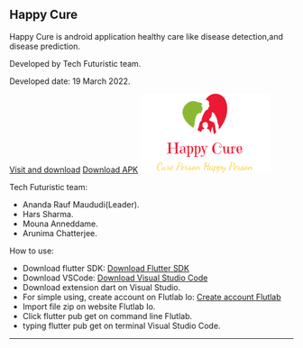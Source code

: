 Happy Cure
-------------------------------------------------------------------------------------------------------------------------------------------------------------------------

Happy Cure is android application healthy care like disease detection,and disease prediction.

Developed by Tech Futuristic team.

Developed date: 19 March 2022.

[Visit and download](https://github.com/AnandaRauf/Happy-Cure/tree/project)
[Download APK](https://github.com/AnandaRauf/Happy-Cure/releases/tag/1.0.0)
![Logo](https://raw.githubusercontent.com/AnandaRauf/Happy-Cure/main/logo%20happy%20cure.png)

Tech Futuristic team:
- Ananda Rauf Maududi(Leader).
- Hars Sharma.
- Mouna Anneddame.
- Arunima Chatterjee.

How to use:
- Download flutter SDK: [Download Flutter SDK](https://www.flutter.dev)
- Download VSCode: [Download Visual Studio Code](https://code.visualstudio.com/download)
- Download extension dart on Visual Studio.
- For simple using, create account on Flutlab Io: [Create account Flutlab](https://www.flutlab.io)
- Import file zip on website Flutlab Io.
- Click flutter pub get on command line Flutlab.
- typing flutter pub get on terminal Visual Studio Code.
-------------------------------------------------------------------------------------------------------------------------------------------------------------------------
